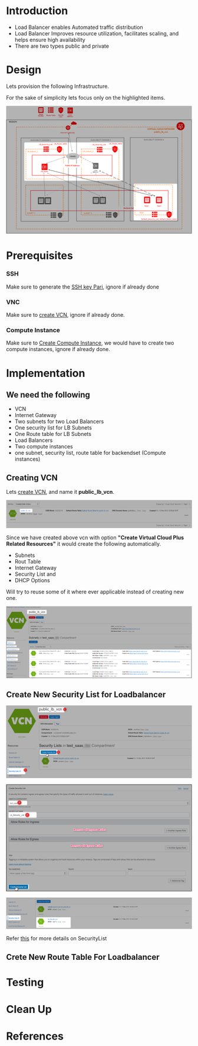# Introduction 

* Load Balancer enables Automated traffic distribution 
* Load Balancer Improves resource utilization, facilitates scaling, and helps ensure high availability
* There are two types public and private 


# Design

Lets provision the following Infrastructure.

For the sake of simplicity lets focus only on the highlighted items.

![](resources/lb-public-design.png)


# Prerequisites

### SSH

Make sure to generate the [SSH key Pari](GeneratingSshKey.md), ignore if already done

### VNC

Make sure to [create VCN](CreatingVCN.md), ignore if already done.

### Compute Instance

Make sure to [Create Compute Instance](CreatingComputeInstance.md), we would have to create two compute instances, ignore if already done.

# Implementation

## We need the following
* VCN
* Internet Gateway
* Two subnets for two Load Balancers
* One security list for LB Subnets
* One Route table for LB Subnets
* Load Balancers
* Two compute instances
* one subnet, security list, route table for backendset (Compute instances)


## Creating VCN

Lets [create VCN](CreatingVCN.md), and name it **public_lb_vcn**.

![](resources/lb-public-vcn.png)

Since we have created above vcn with option **"Create Virtual Cloud Plus Related Resources"** it would create the following automatically.

* Subnets
* Rout Table
* Internet Gateway
* Security List and 
* DHCP Options

Will try to reuse some of it where ever applicable instead of creating new one.

![](resources/lb-public-vcn-details.png)

## Create New Security List for Loadbalancer

![](resources/lb-public-click-create-sl.png)

![](resources/lb-public-create-sl.png)

![](resources/lb-public-sl-created.png)

Refer [this](https://docs.cloud.oracle.com/iaas/Content/Network/Concepts/securitylists.htm) for more details on SecurityList

## Crete New Route Table For Loadbalancer


# Testing



# Clean Up



# References
